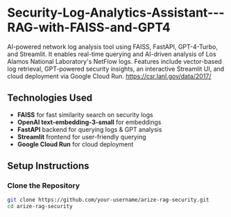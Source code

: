 # Security-Log-Analytics-Assistant---RAG-with-FAISS-and-GPT4
AI-powered network log analysis tool using FAISS, FastAPI, GPT-4-Turbo, and Streamlit. It enables real-time querying and AI-driven analysis of Los Alamos National Laboratory's NetFlow logs. Features include vector-based log retrieval, GPT-powered security insights, an interactive Streamlit UI, and cloud deployment via Google Cloud Run.
https://csr.lanl.gov/data/2017/

## Technologies Used
- **FAISS** for fast similarity search on security logs
- **OpenAI text-embedding-3-small** for embeddings
- **FastAPI** backend for querying logs & GPT analysis
- **Streamlit** frontend for user-friendly querying
- **Google Cloud Run** for cloud deployment

## Setup Instructions
### Clone the Repository
```bash
git clone https://github.com/your-username/arize-rag-security.git
cd arize-rag-security
